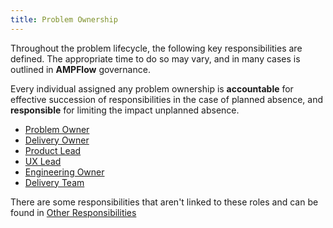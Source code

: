 ```yaml
---
title: Problem Ownership
---
```


Throughout the problem lifecycle, the following key responsibilities are defined. The appropriate time to do so may vary, and in many cases is outlined in **AMPFlow** governance.

Every individual assigned any problem ownership is **accountable** for effective succession of responsibilities in the case of planned absence, and **responsible** for limiting the impact unplanned absence. 

- [Problem Owner](Problem-Owner.md)
- [Delivery Owner](Delivery-Owner.md)
- [Product Lead](Product-Lead.md)
- [UX Lead](UX-Lead.md)
- [Engineering Owner](Engineering-Owner.md)
- [Delivery Team](Delivery-Team.md)

There are some responsibilities that aren't linked to these roles and can be found in [Other Responsibilities](Other-Responsibilities.md)    

